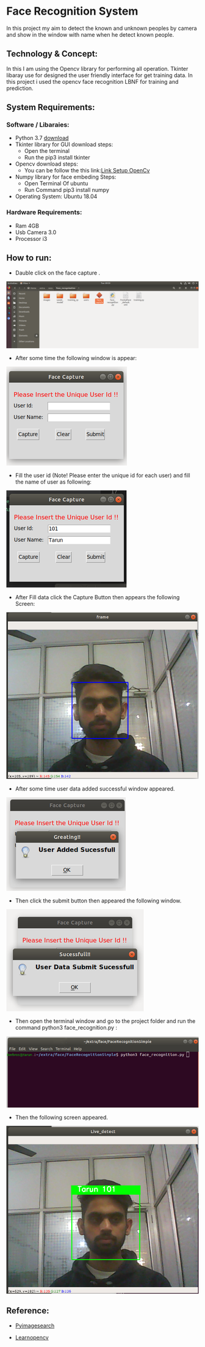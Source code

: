 # Face Recognition System

In this project my aim to detect the known and unknown peoples by camera and show in the window with name when he detect known people.

## Technology & Concept:

In this I am using the Opencv library for performing all operation. Tkinter libaray use for designed the user friendly  interface for get training data. In this project  i  used the opencv face recognition LBNF for training and prediction.

## System Requirements:

### Software / Libaraies:
* Python 3.7 [download](https://www.python.org/downloads/)
* Tkinter library for GUI download steps:
  * Open the terminal
  * Run the pip3 install tkinter
* Opencv download steps:
  * You can be follow the this link:[Link Setup OpenCv](https://docs.opencv.org/3.4/d2/de6/tutorial_py_setup_in_ubuntu.html)
* Numpy library for face embeding Steps:
  * Open Terminal Of ubuntu
  * Run Command pip3 install numpy
* Operating System: Ubuntu 18.04

### Hardware Requirements:
* Ram 4GB
* Usb Camera 3.0
* Processor i3 

## How to run:
* Dauble click on the face capture .

![FirstStep](/FaceRecognitionSimple/images/2.png)

* After some time the following window is appear:

![FirstScreen](/FaceRecognitionSimple/images/3.png)

* Fill the user id (Note! Please enter the unique id for each user) and fill the name of user as following:

![FillData](/FaceRecognitionSimple/images/4.png)

* After Fill data click the Capture Button then appears the following Screen: 

![FrameScreen](/FaceRecognitionSimple/images/7.png)

* After some time user data added successful window appeared.

![Confermationsucess](/FaceRecognitionSimple/images/5.png)

* Then click the submit button then appeared the following window.

![ConfermationSubmitSucess](/FaceRecognitionSimple/images/6.png)

* Then open the terminal window and go to the project folder and run the command python3 face_recognition.py :

![TerminalCmd](/FaceRecognitionSimple/images/1.png)

* Then the following screen appeared.

![TestingScreen](/FaceRecognitionSimple/images/8.png)

## Reference:
* [Pyimagesearch](https://www.pyimagesearch.com) 

* [Learnopencv](https://www.learnopencv.com/amp/)
